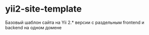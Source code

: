 # yii2-site-template
Базовый шаблон сайта на Yii 2.* версии с раздельным frontend и backend на одном домене
